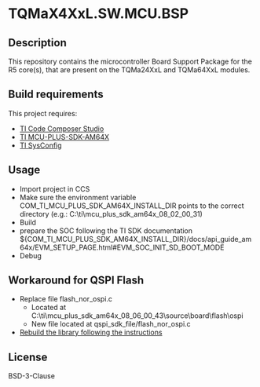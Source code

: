 # TQMaX4XxL.SW.MCU.BSP

## Description
This repository contains the microcontroller Board Support Package for the R5 core(s), that are present on the TQMa24XxL and TQMa64XxL modules.

## Build requirements
This project requires:
- [TI Code Composer Studio](https://www.ti.com/tool/download/CCSTUDIO/11.1.0.00011) 
- [TI MCU-PLUS-SDK-AM64X](https://www.ti.com/tool/download/MCU-PLUS-SDK-AM64X/08.02.00.31)
- [TI SysConfig](https://www.ti.com/tool/download/SYSCONFIG/1.11.0_2225)

## Usage
- Import project in CCS
- Make sure the environment variable COM_TI_MCU_PLUS_SDK_AM64X_INSTALL_DIR points to the correct directory (e.g.: C:\ti\mcu_plus_sdk_am64x_08_02_00_31)
- Build
- prepare the SOC following the TI SDK documentation ${COM_TI_MCU_PLUS_SDK_AM64X_INSTALL_DIR}/docs/api_guide_am64x/EVM_SETUP_PAGE.html#EVM_SOC_INIT_SD_BOOT_MODE
- Debug

## Workaround for QSPI Flash
- Replace file flash_nor_ospi.c 
    - Located at C:\ti\mcu_plus_sdk_am64x_08_06_00_43\source\board\flash\ospi
    - New file located at qspi_sdk_file/flash_nor_ospi.c
- [Rebuild the library following the instructions](https://software-dl.ti.com/mcu-plus-sdk/esd/AM243X/latest/exports/docs/api_guide_am243x/MAKEFILE_BUILD_PAGE.html)

## License
BSD-3-Clause
